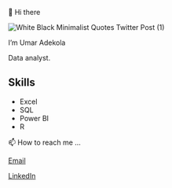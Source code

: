 👋 Hi there 


![White Black Minimalist Quotes Twitter Post (1)](https://github.com/Adekolaau/Polished-data-hub/assets/128713981/d4368258-6399-40ba-859a-76e494f2411c)

I’m Umar Adekola 

Data analyst. 


## Skills

- Excel
- SQL
- Power BI
- R

📫 How to reach me ...

[Email](adekola.au@gmail.com)

[LinkedIn](https://www.linkedin.com/in/umar-adekola/)
